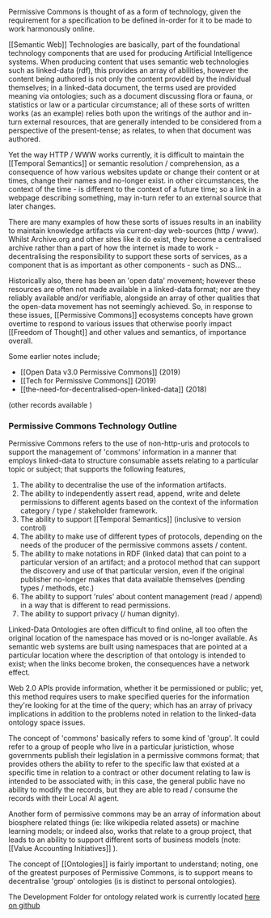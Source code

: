 Permissive Commons is thought of as a form of technology, given the requirement for a specification to be defined in-order for it to be made to work harmonously online.

[[Semantic Web]] Technologies are basically, part of the foundational technology components that are used for producing Artificial Intelligence systems.   When producing content that uses semantic web technologies such as linked-data (rdf), this provides an array of abilities, however the content being authored is not only the content provided by the individual themselves; in a linked-data document, the terms used are provided meaning via ontologies; such as a document discussing flora or fauna, or statistics or law or a particular circumstance; all of these sorts of written works (as an example) relies both upon the writings of the author and in-turn external resources, that are generally intended to be considered from a perspective of the present-tense; as relates, to when that document was authored. 

Yet the way HTTP / WWW works currently, it is difficult to maintain the [[Temporal Semantics]] or semantic resolution / comprehension, as a consequence of how various websites update or change their content or at times, change their names and no-longer exist.  in other circumstances, the context of the time - is different to the context of a future time; so a link in a webpage describing something, may in-turn refer to an external source that later changes.

There are many examples of how these sorts of issues results in an inability to maintain knowledge artifacts via current-day web-sources (http / www).  Whilst Archive.org and other sites like it do exist, they become a centralised archive rather than a part of how the internet is made to work - decentralising the responsibility to support these sorts of services, as a component that is as important as other components - such as DNS...  

Historically also, there has been an 'open data' movement; however these resources are often not made available in a linked-data format; nor are they reliably available and/or verifiable, alongside an array of other qualities that the open-data movement has not seemingly achieved.  So, in response to these issues, [[Permissive Commons]] ecosystems concepts have grown overtime to respond to various issues that otherwise poorly impact [[Freedom of Thought]] and other values and semantics, of importance overall.

Some earlier notes include;

- [[Open Data v3.0 Permissive Commons]] (2019)
- [[Tech for Permissive Commons]] (2019)
- [[the-need-for-decentralised-open-linked-data]] (2018)

(other records available )

### Permissive Commons Technology Outline
Permissive Commons refers to the use of non-http-uris and protocols to support the management of 'commons' information in a manner that employs linked-data to structure consumable assets relating to a particular topic or subject; that supports the following features,

1. The ability to decentralise the use of the information artifacts.
2. The ability to independently assert read, append, write and delete permissions to different agents based on the context of the information category / type / stakeholder framework.
3. The ability to support [[Temporal Semantics]] (inclusive to version control)
4. The ability to make use of different types of protocols, depending on the needs of the producer of the permissive commons assets / content. 
5. The ability to make notations in RDF (linked data) that can point to a particular version of an artifact; and a protocol method that can support the discovery and use of that particular version, even if the original publisher no-longer makes that data available themselves (pending types / methods, etc.)
6. The ability to support 'rules' about content management (read / append) in a way that is different to read permissions. 
7. The ability to support privacy (/ human dignity).

Linked-Data Ontologies are often difficult to find online, all too often the original location of the namespace has moved or is no-longer available.  As semantic web systems are built using namespaces that are pointed at a particular location where the description of that ontology is intended to exist; when the links become broken, the consequences have a network effect.

Web 2.0 APIs provide information, whether it be permissioned or public; yet, this method requires users to make specified queries for the information they're looking for at the time of the query; which has an array of privacy implications in addition to the problems noted in relation to the linked-data ontology space issues.

The concept of 'commons' basically refers to some kind of 'group'.  It could refer to a group of people who live in a particular juristiction, whose governments publish their legislation in a permissive commons format; that provides others the ability to refer to the specific law that existed at a specific time in relation to a contract or other document relating to law is intended to be associated with; in this case, the general public have no ability to modify the records, but they are able to read / consume the records with their Local AI agent. 

Another form of permissive commons may be an array of information about biosphere related things (ie: like wikipedia related assets) or machine learning models; or indeed also, works that relate to a group project, that leads to an ability to support different sorts of business models (note: [[Value Accounting Initiatives]] ). 

The concept of [[Ontologies]] is fairly important to understand; noting, one of the greatest purposes of Permissive Commons, is to support means to decentralise 'group' ontologies (is is distinct to personal ontologies). 

The Development Folder for ontology related work is currently located [here on github](https://github.com/WebCivics/ontologies/tree/2023) 


